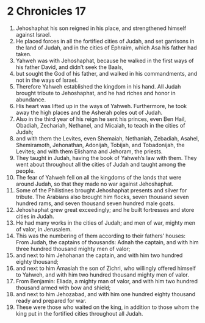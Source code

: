 ﻿
# 2 Chronicles 17
1. Jehoshaphat his son reigned in his place, and strengthened himself against Israel. 
2. He placed forces in all the fortified cities of Judah, and set garrisons in the land of Judah, and in the cities of Ephraim, which Asa his father had taken. 
3. Yahweh was with Jehoshaphat, because he walked in the first ways of his father David, and didn’t seek the Baals, 
4. but sought the God of his father, and walked in his commandments, and not in the ways of Israel. 
5. Therefore Yahweh established the kingdom in his hand. All Judah brought tribute to Jehoshaphat, and he had riches and honor in abundance. 
6. His heart was lifted up in the ways of Yahweh. Furthermore, he took away the high places and the Asherah poles out of Judah. 
7. Also in the third year of his reign he sent his princes, even Ben Hail, Obadiah, Zechariah, Nethanel, and Micaiah, to teach in the cities of Judah; 
8. and with them the Levites, even Shemaiah, Nethaniah, Zebadiah, Asahel, Shemiramoth, Jehonathan, Adonijah, Tobijah, and Tobadonijah, the Levites; and with them Elishama and Jehoram, the priests. 
9. They taught in Judah, having the book of Yahweh’s law with them. They went about throughout all the cities of Judah and taught among the people. 
10. The fear of Yahweh fell on all the kingdoms of the lands that were around Judah, so that they made no war against Jehoshaphat. 
11. Some of the Philistines brought Jehoshaphat presents and silver for tribute. The Arabians also brought him flocks, seven thousand seven hundred rams, and seven thousand seven hundred male goats. 
12. Jehoshaphat grew great exceedingly; and he built fortresses and store cities in Judah. 
13. He had many works in the cities of Judah; and men of war, mighty men of valor, in Jerusalem. 
14. This was the numbering of them according to their fathers’ houses: From Judah, the captains of thousands: Adnah the captain, and with him three hundred thousand mighty men of valor; 
15. and next to him Jehohanan the captain, and with him two hundred eighty thousand; 
16. and next to him Amasiah the son of Zichri, who willingly offered himself to Yahweh, and with him two hundred thousand mighty men of valor. 
17. From Benjamin: Eliada, a mighty man of valor, and with him two hundred thousand armed with bow and shield; 
18. and next to him Jehozabad, and with him one hundred eighty thousand ready and prepared for war. 
19. These were those who waited on the king, in addition to those whom the king put in the fortified cities throughout all Judah. 
